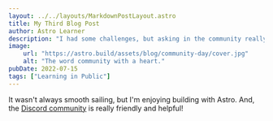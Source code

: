 ```yaml
---
layout: ../../layouts/MarkdownPostLayout.astro
title: My Third Blog Post
author: Astro Learner
description: "I had some challenges, but asking in the community really helped!"
image: 
    url: "https://astro.build/assets/blog/community-day/cover.jpg"
    alt: "The word community with a heart."
pubDate: 2022-07-15
tags: ["Learning in Public"]
---
```

It wasn't always smooth sailing, but I'm enjoying building with Astro. And, the [Discord community](https://astro.build/chat) is really friendly and helpful!
